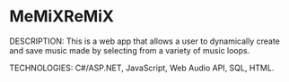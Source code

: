 # MeMiXReMiX

DESCRIPTION: This is a web app that allows a user to dynamically create and save music made by selecting from a variety of music loops.

TECHNOLOGIES: C#/ASP.NET, JavaScript, Web Audio API, SQL, HTML.
